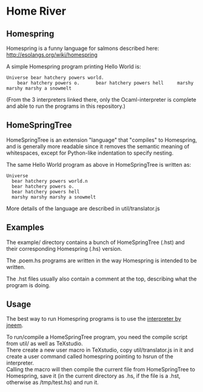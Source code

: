 Home River
==========

Homespring
-----------

Homespring is a funny language for salmons described here: http://esolangs.org/wiki/homespring

A simple Homespring program printing Hello World is:

    Universe bear hatchery powers world.
        bear hatchery powers o.      bear hatchery powers hell     marshy marshy marshy a snowmelt


(From the 3 interpreters linked there, only the Ocaml-interpreter is complete and able to run the programs in this repository.)


HomeSpringTree
-----------

HomeSpringTree is an extension "language" that "compiles" to Homespring,
and is generally more readable since it removes the semantic meaning of whitespaces,
except for Python-like indentation to specify nesting.

The same Hello World program as above in HomeSpringTree is written as:

    Universe 
      bear hatchery powers world.n 
      bear hatchery powers o.  
      bear hatchery powers hell
      marshy marshy marshy a snowmelt


More details of the language are described in util/translator.js

Examples
----------
The example/ directory contains a bunch of HomeSpringTree (.hst) and their corresponding Homespring (.hs) version.

The .poem.hs programs are written in the way Homespring is intended to be written.

The .hst files usually also contain a comment at the top, describing what the program is doing.

Usage
------------

The best way to run Homespring programs is to use the [interpreter by jneem](https://github.com/jneem/homespring).



To run/compile a HomeSpringTree program, you need the compile script from util/ as well as TeXstudio.  
There create a new user macro in TeXstudio, copy util/translator.js in it and create a user command called homespring pointing to hsrun of the interpreter.  
Calling the macro will then compile the current file from HomeSpringTree to Homespring, save it (in the current directory as .hs, if the file is a .hst, otherwise as /tmp/test.hs) and run it.